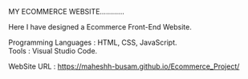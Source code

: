MY ECOMMERCE WEBSITE............                                                                                                                                         

Here I have designed a Ecommerce Front-End Website.                                                                                                                     
                                                                                                                                                                       
Programming Languages : HTML, CSS, JavaScript.                                                                                                                        
Tools : Visual Studio Code.

WebSite URL : https://maheshh-busam.github.io/Ecommerce_Project/

